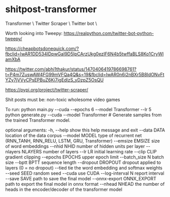 # shitpost-transformer

Transformer \\
Twitter Scraper \\
Twitter bot \\

Worth looking into Tweepy: https://realpython.com/twitter-bot-python-tweepy/

https://cheapbotsdonequick.com/?fbclid=IwAR1DD534IDpwGaI9D5IpCArzUkg0ezIF6N4b5twffaBLS8Ko1CryWIamXbA

https://twitter.com/abhi1thakur/status/1470406419786698761?t=P4m7ZuswAW4FG99mVFQa4Q&s=19&fbclid=IwAR0n6i2nBXr5B8IdONvFtYZy7jVVyCPsEPBuZ6Ki7igEdlzS_yDzpZ5OsQU

https://pypi.org/project/twitter-scraper/



Shit posts must be:
non-toxic
wholesome
video games



To run: 
python main.py --cuda --epochs 6 --model Transformer --lr 5 
python generate.py --cuda --model Transformer
                                           # Generate samples from the trained Transformer model.

                                           
optional arguments:
  -h, --help            show this help message and exit
  --data DATA           location of the data corpus
  --model MODEL         type of recurrent net (RNN_TANH, RNN_RELU, LSTM, GRU,
                        Transformer)
  --emsize EMSIZE       size of word embeddings
  --nhid NHID           number of hidden units per layer
  --nlayers NLAYERS     number of layers
  --lr LR               initial learning rate
  --clip CLIP           gradient clipping
  --epochs EPOCHS       upper epoch limit
  --batch_size N        batch size
  --bptt BPTT           sequence length
  --dropout DROPOUT     dropout applied to layers (0 = no dropout)
  --tied                tie the word embedding and softmax weights
  --seed SEED           random seed
  --cuda                use CUDA
  --log-interval N      report interval
  --save SAVE           path to save the final model
  --onnx-export ONNX_EXPORT
                        path to export the final model in onnx format
  --nhead NHEAD         the number of heads in the encoder/decoder of the
                        transformer model